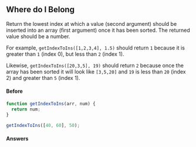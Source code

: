 ## Where do I Belong

Return the lowest index at which a value (second argument) should be inserted into an array (first argument) once it has been sorted. The returned value should be a number.

For example, `getIndexToIns([1,2,3,4], 1.5)` should return `1` because it is greater than `1` (index 0), but less than `2` (index 1).

Likewise, `getIndexToIns([20,3,5], 19)` should return `2` because once the array has been sorted it will look like `[3,5,20]` and `19` is less than `20` (index 2) and greater than `5` (index 1).

#### Before

```javascript
function getIndexToIns(arr, num) {
  return num;
}

getIndexToIns([40, 60], 50);
```

#### Answers

```javascript


```